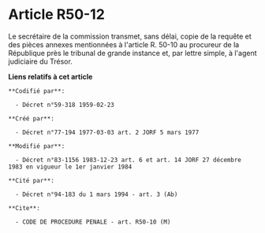 # Article R50-12

Le secrétaire de la commission transmet, sans délai, copie de la requête et des pièces annexes mentionnées à l'article R.
50-10 au procureur de la République près le tribunal de grande instance et, par lettre simple, à l'agent judiciaire du
Trésor.

**Liens relatifs à cet article**

	**Codifié par**:

	  - Décret n°59-318 1959-02-23

	**Créé par**:

	  - Décret n°77-194 1977-03-03 art. 2 JORF 5 mars 1977

	**Modifié par**:

	  - Décret n°83-1156 1983-12-23 art. 6 et art. 14 JORF 27 décembre 1983 en vigueur le 1er janvier 1984

	**Cité par**:

	  - Décret n°94-183 du 1 mars 1994 - art. 3 (Ab)

	**Cite**:

	  - CODE DE PROCEDURE PENALE - art. R50-10 (M)
